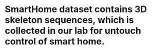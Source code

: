 # SmartHome dataset contains 3D skeleton sequences, which is collected in our lab for untouch control of smart home.
